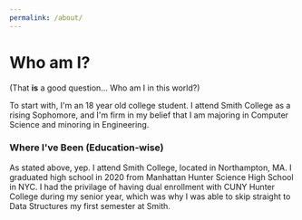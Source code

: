 ```yaml
---
permalink: /about/
---
```


# Who am I?

(That **is** a good question... Who am I in this world?)

To start with, I'm an 18 year old college student. I attend Smith College as a rising Sophomore, and I'm firm in my belief that I am majoring in Computer Science and minoring in Engineering.

### Where I've Been (Education-wise)

As stated above, yep. I attend Smith College, located in Northampton, MA. I graduated high school in 2020 from Manhattan Hunter Science High School in NYC. I had the privilage of having dual enrollment with CUNY Hunter College during my senior year, which was why I was able to skip straight to Data Structures my first semester at Smith.
